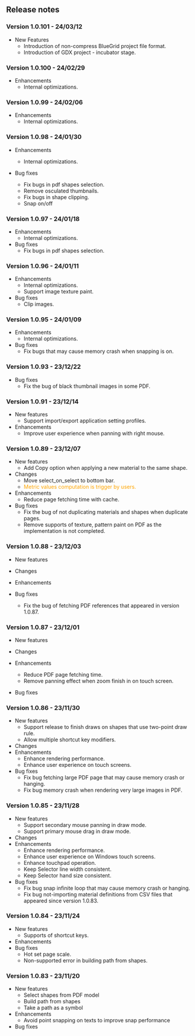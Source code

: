 ## Release notes

### Version 1.0.101 - 24/03/12
- New Features
  - Introduction of non-compress BlueGrid project file format.
  - Introduction of GDX project - incubator stage.

### Version 1.0.100 - 24/02/29
- Enhancements
  - Internal optimizations.

### Version 1.0.99 - 24/02/06
- Enhancements
  - Internal optimizations.


### Version 1.0.98 - 24/01/30
- Enhancements
    - Internal optimizations.

- Bug fixes
    - Fix bugs in pdf shapes selection.
    - Remove osculated thumbnails.
    - Fix bugs in shape clipping.
    - Snap on/off 

### Version 1.0.97 - 24/01/18
- Enhancements
  - Internal optimizations.
- Bug fixes
  - Fix bugs in pdf shapes selection.

### Version 1.0.96 - 24/01/11
- Enhancements
    - Internal optimizations.
    - Support image texture paint.
- Bug fixes
    - Clip images.

### Version 1.0.95 - 24/01/09
- Enhancements
    - Internal optimizations.
- Bug fixes
    - Fix bugs that may cause memory crash when snapping is on.

### Version 1.0.93 - 23/12/22
- Bug fixes
    - Fix the bug of black thumbnail images in some PDF.

### Version 1.0.91 - 23/12/14
- New features
    - Support import/export application setting profiles.
- Enhancements
    - Improve user experience when panning with right mouse.


### Version 1.0.89 - 23/12/07

- New features
    - Add Copy option when applying a new material to the same shape.
- Changes
    - Move select_on_select to bottom bar.
    - <span style="color:orange">Metric values computation is trigger by users.</span>
- Enhancements
    - Reduce page fetching time with cache.
- Bug fixes
    - Fix the bug of not duplicating materials and shapes when duplicate pages.
    - Remove supports of texture, pattern paint on PDF as the implementation is not completed.

### Version 1.0.88 - 23/12/03

- New features

- Changes
- Enhancements
- Bug fixes
    - Fix the bug of fetching PDF references that appeared in version 1.0.87.

### Version 1.0.87 - 23/12/01

- New features

- Changes
- Enhancements
    - Reduce PDF page fetching time.
    - Remove panning effect when zoom finish in on touch screen.
- Bug fixes


### Version 1.0.86 - 23/11/30

- New features
    - Support release to finish draws on shapes that use two-point draw rule.
    - Allow multiple shortcut key modifiers.
- Changes
- Enhancements
    - Enhance rendering performance.
    - Enhance user experience on touch screens.
- Bug fixes
    - Fix bug fetching large PDF page that may cause memory crash or hanging.
    - Fix bug memory crash when rendering very large images in PDF.

### Version 1.0.85 - 23/11/28

- New features
    - Support secondary mouse panning in draw mode.
    - Support primary mouse drag in draw mode.
- Changes
- Enhancements
    - Enhance rendering performance.
    - Enhance user experience on Windows touch screens.
    - Enhance touchpad operation.
    - Keep Selector line width consistent.
    - Keep Selector hand size consistent.
- Bug fixes
    - Fix bug snap infinite loop that may cause memory crash or hanging.
    - Fix bug not-importing material definitions from CSV files that appeared since version 1.0.83.
  

### Version 1.0.84 - 23/11/24
   
- New features 
    - Supports of shortcut keys.
- Enhancements 
- Bug fixes
    - Hot set page scale.
    - Non-supported error in building path from shapes.

### Version 1.0.83  - 23/11/20

- New features
    - Select shapes from PDF model
    - Build path from shapes
    - Take a path as a symbol
- Enhancements
    - Avoid point snapping on texts to improve snap performance
- Bug fixes


  
        